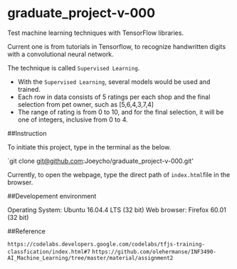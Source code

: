 # graduate_project-v-000
Test machine learning techniques with TensorFlow libraries.

Current one is from tutorials in Tensorflow, to recognize handwritten digits with a convolutional neural network.

The technique is called `Supervised Learning`.

- With the `Supervised Learning`, several models would be used and trained.
- Each row in data consists of 5 ratings per each shop and the final selection from pet owner, such as [5,6,4,3,7,4]
- The range of rating is from 0 to 10, and for the final selection, it will be one of integers, inclusive from 0 to 4.

##Instruction

To initiate this project, type in the terminal as the below.

`git clone git@github.com:Joeycho/graduate_project-v-000.git'

Currently, to open the webpage, type the direct path of `index.html`file in the browser.

##Developement environment

Operating System: Ubuntu 16.04.4 LTS (32 bit)
Web browser: Firefox 60.01 (32 bit)

##Reference

`https://codelabs.developers.google.com/codelabs/tfjs-training-classfication/index.html#7`
`https://github.com/olehermanse/INF3490-AI_Machine_Learning/tree/master/material/assignment2`
